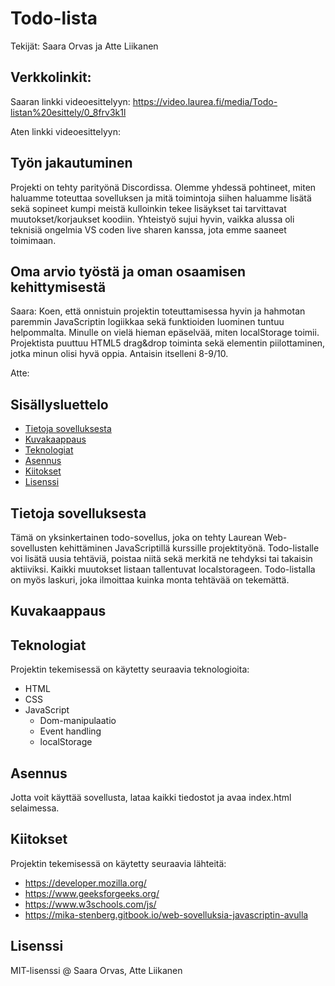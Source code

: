 # Todo-lista
Tekijät: Saara Orvas ja Atte Liikanen

## Verkkolinkit:
Saaran linkki videoesittelyyn: https://video.laurea.fi/media/Todo-listan%20esittely/0_8frv3k1l

Aten linkki videoesittelyyn: 

## Työn jakautuminen
Projekti on tehty parityönä Discordissa. Olemme yhdessä pohtineet, miten haluamme toteuttaa sovelluksen ja mitä toimintoja siihen haluamme lisätä sekä sopineet kumpi meistä kulloinkin tekee lisäykset tai tarvittavat muutokset/korjaukset koodiin. Yhteistyö sujui hyvin, vaikka alussa oli teknisiä ongelmia VS coden live sharen kanssa, jota emme saaneet toimimaan.

## Oma arvio työstä ja oman osaamisen kehittymisestä
Saara: Koen, että onnistuin projektin toteuttamisessa hyvin ja hahmotan paremmin JavaScriptin logiikkaa sekä funktioiden luominen tuntuu helpommalta. Minulle on vielä hieman epäselvää, miten localStorage toimii. Projektista puuttuu HTML5 drag&drop toiminta sekä elementin piilottaminen, jotka minun olisi hyvä oppia. Antaisin itselleni 8-9/10.

Atte:

## Sisällysluettelo

- [Tietoja sovelluksesta](#tietoja-sovelluksesta)
- [Kuvakaappaus](#kuvakaappaus)
- [Teknologiat](#teknologiat)
- [Asennus](#asennus)
- [Kiitokset](#kiitokset)
- [Lisenssi](#lisenssi)

## Tietoja sovelluksesta
Tämä on yksinkertainen todo-sovellus, joka on tehty Laurean Web-sovellusten kehittäminen JavaScriptillä kurssille projektityönä. Todo-listalle voi lisätä uusia tehtäviä, poistaa niitä sekä merkitä ne tehdyksi tai takaisin aktiiviksi. Kaikki muutokset listaan tallentuvat localstorageen. Todo-listalla on myös laskuri, joka ilmoittaa kuinka monta tehtävää on tekemättä.

## Kuvakaappaus


## Teknologiat
Projektin tekemisessä on käytetty seuraavia teknologioita:
- HTML
- CSS
- JavaScript
    - Dom-manipulaatio
    - Event handling
    - localStorage

## Asennus
Jotta voit käyttää sovellusta, lataa kaikki tiedostot ja avaa index.html selaimessa.

## Kiitokset

Projektin tekemisessä on käytetty seuraavia lähteitä: 
- https://developer.mozilla.org/
- https://www.geeksforgeeks.org/
- https://www.w3schools.com/js/
- https://mika-stenberg.gitbook.io/web-sovelluksia-javascriptin-avulla

## Lisenssi
MIT-lisenssi @ Saara Orvas, Atte Liikanen